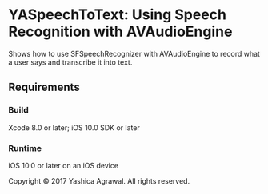 # YASpeechToText: Using Speech Recognition with AVAudioEngine
 
Shows how to use SFSpeechRecognizer with AVAudioEngine to record what a user says and transcribe it into text.
 
## Requirements
 
### Build
 
Xcode 8.0 or later; iOS 10.0 SDK or later
 
### Runtime
 
iOS 10.0 or later on an iOS device
 
Copyright © 2017 Yashica Agrawal. All rights reserved.
